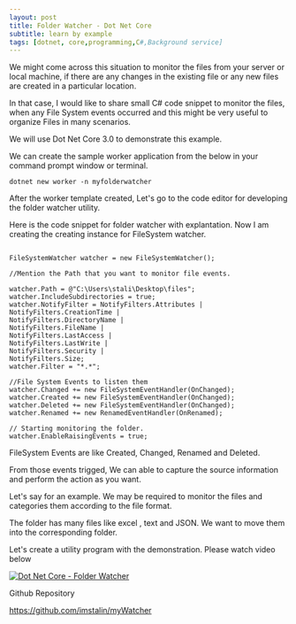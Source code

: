 ```yaml
---
layout: post
title: Folder Watcher - Dot Net Core
subtitle: learn by example 
tags: [dotnet, core,programming,C#,Background service]
---
```


We might come across this situation to monitor the files from your server or local machine, if there are any changes in the existing file or any new files are created in a particular location.

In that case, I would like to share small C# code snippet to monitor the files, when any File System events occurred and this might be very useful to organize Files in many scenarios.  

We will use Dot Net Core 3.0 to demonstrate this example.

We can create the sample worker application from the below in your command prompt window or terminal.

```
dotnet new worker -n myfolderwatcher

```

After the worker template created, Let's go to the code editor for developing the folder watcher utility.

Here is the code snippet for folder watcher with explantation. Now I am creating the creating instance for FileSystem watcher.

~~~

FileSystemWatcher watcher = new FileSystemWatcher();

//Mention the Path that you want to monitor file events.

watcher.Path = @"C:\Users\stali\Desktop\files"; 
watcher.IncludeSubdirectories = true;  
watcher.NotifyFilter = NotifyFilters.Attributes |  
NotifyFilters.CreationTime |  
NotifyFilters.DirectoryName |  
NotifyFilters.FileName |  
NotifyFilters.LastAccess |  
NotifyFilters.LastWrite |  
NotifyFilters.Security |  
NotifyFilters.Size;   
watcher.Filter = "*.*"; 

//File System Events to listen them
watcher.Changed += new FileSystemEventHandler(OnChanged);  
watcher.Created += new FileSystemEventHandler(OnChanged);  
watcher.Deleted += new FileSystemEventHandler(OnChanged);  
watcher.Renamed += new RenamedEventHandler(OnRenamed);  

// Starting monitoring the folder.
watcher.EnableRaisingEvents = true; 

~~~

FileSystem Events are like Created, Changed,  Renamed and Deleted.

From those events trigged, We can able to capture the source information and perform the action as you want.

Let's say for an example. We may be required to monitor the files and categories them according to the file format.

The folder has many files like excel , text and JSON.  We want to move them into the corresponding folder.

Let's create a utility program with the demonstration. Please watch video below

[![Dot Net Core - Folder Watcher](http://img.youtube.com/vi/ki-vHc1VaeQ/0.jpg)](http://www.youtube.com/watch?v=ki-vHc1VaeQ)


Github Repository

https://github.com/imstalin/myWatcher

